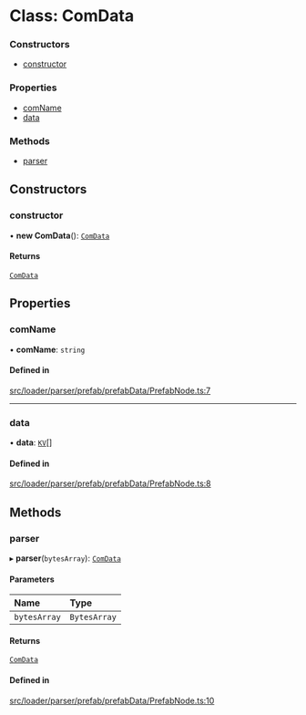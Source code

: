 # Class: ComData

### Constructors

- [constructor](ComData.md#constructor)

### Properties

- [comName](ComData.md#comname)
- [data](ComData.md#data)

### Methods

- [parser](ComData.md#parser)

## Constructors

### constructor

• **new ComData**(): [`ComData`](ComData.md)

#### Returns

[`ComData`](ComData.md)

## Properties

### comName

• **comName**: `string`

#### Defined in

[src/loader/parser/prefab/prefabData/PrefabNode.ts:7](https://github.com/Orillusion/orillusion/blob/main/src/loader/parser/prefab/prefabData/PrefabNode.ts#L7)

___

### data

• **data**: [`KV`](KV.md)[]

#### Defined in

[src/loader/parser/prefab/prefabData/PrefabNode.ts:8](https://github.com/Orillusion/orillusion/blob/main/src/loader/parser/prefab/prefabData/PrefabNode.ts#L8)

## Methods

### parser

▸ **parser**(`bytesArray`): [`ComData`](ComData.md)

#### Parameters

| Name | Type |
| :------ | :------ |
| `bytesArray` | `BytesArray` |

#### Returns

[`ComData`](ComData.md)

#### Defined in

[src/loader/parser/prefab/prefabData/PrefabNode.ts:10](https://github.com/Orillusion/orillusion/blob/main/src/loader/parser/prefab/prefabData/PrefabNode.ts#L10)
